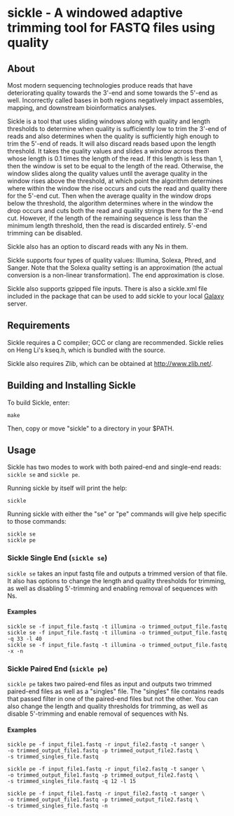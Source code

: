# sickle - A windowed adaptive trimming tool for FASTQ files using quality

## About

Most modern sequencing technologies produce reads that have
deteriorating quality towards the 3'-end and some towards the 5'-end as well. Incorrectly called bases
in both regions negatively impact assembles, mapping, and downstream
bioinformatics analyses.

Sickle is a tool that uses sliding windows along with quality and
length thresholds to determine when quality is sufficiently low to
trim the 3'-end of reads and also determines when the quality is
sufficiently high enough to trim the 5'-end of reads.  It will also discard reads based upon the
length threshold.  It takes the quality values and slides a window
across them whose length is 0.1 times the length of the read.  If this
length is less than 1, then the window is set to be equal to the
length of the read.  Otherwise, the window slides along the quality
values until the average quality in the window rises above the threshold, at 
which point the algorithm determines where within the window the rise occurs
and cuts the read and quality there for the 5'-end cut.  Then when the average quality 
in the window drops below the threshold, the algorithm determines where in the window
the drop occurs and cuts both the read and quality strings there for the 3'-end cut.
However, if the length of the remaining sequence is less than the minimum length threshold,
then the read is discarded entirely.  5'-end trimming can be disabled.

Sickle also has an option to discard reads with any Ns in them.

Sickle supports four types of quality values: Illumina, Solexa, Phred,
and Sanger. Note that the Solexa quality setting is an approximation
(the actual conversion is a non-linear transformation). The end
approximation is close.

Sickle also supports gzipped file inputs. There is also a sickle.xml file
included in the package that can be used to add sickle to your local [Galaxy](http://galaxy.psu.edu/) server.

## Requirements 

Sickle requires a C compiler; GCC or clang are recommended. Sickle
relies on Heng Li's kseq.h, which is bundled with the source.

Sickle also requires Zlib, which can be obtained at
<http://www.zlib.net/>.

## Building and Installing Sickle

To build Sickle, enter:

    make

Then, copy or move "sickle" to a directory in your $PATH.

## Usage

Sickle has two modes to work with both paired-end and single-end
reads: `sickle se` and `sickle pe`.

Running sickle by itself will print the help:

    sickle

Running sickle with either the "se" or "pe" commands will give help
specific to those commands:

    sickle se
    sickle pe

### Sickle Single End (`sickle se`)

`sickle se` takes an input fastq file and outputs a trimmed version of
that file.  It also has options to change the length and quality
thresholds for trimming, as well as disabling 5'-trimming and enabling removal
of sequences with Ns.

#### Examples

    sickle se -f input_file.fastq -t illumina -o trimmed_output_file.fastq
    sickle se -f input_file.fastq -t illumina -o trimmed_output_file.fastq -q 33 -l 40
	sickle se -f input_file.fastq -t illumina -o trimmed_output_file.fastq -x -n

### Sickle Paired End (`sickle pe`)

`sickle pe` takes two paired-end files as input and outputs two
trimmed paired-end files as well as a "singles" file.  The "singles"
file contains reads that passed filter in one of the paired-end files
but not the other.  You can also change the length and quality
thresholds for trimming, as well as disable 5'-trimming and enable removal
of sequences with Ns.

#### Examples

    sickle pe -f input_file1.fastq -r input_file2.fastq -t sanger \
    -o trimmed_output_file1.fastq -p trimmed_output_file2.fastq \
    -s trimmed_singles_file.fastq

    sickle pe -f input_file1.fastq -r input_file2.fastq -t sanger \
    -o trimmed_output_file1.fastq -p trimmed_output_file2.fastq \
    -s trimmed_singles_file.fastq -q 12 -l 15

	sickle pe -f input_file1.fastq -r input_file2.fastq -t sanger \
	-o trimmed_output_file1.fastq -p trimmed_output_file2.fastq \
	-s trimmed_singles_file.fastq -n

